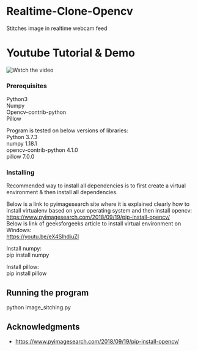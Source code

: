 # Realtime-Clone-Opencv
Stitches image in realtime webcam feed

# Youtube Tutorial & Demo
![Watch the video](https://img.youtube.com/vi/eX4SlhdiuZI/maxresdefault.jpg) 
 
### Prerequisites
Python3</br>
Numpy</br>
Opencv-contrib-python </br>
Pillow </br>

Program is tested on below versions of libraries: </br>
Python 3.7.3 </br>
numpy 1.18.1 </br>
opencv-contrib-python 4.1.0 </br>
pillow 7.0.0 </br>


### Installing

Recommended way to install all dependencies is to first create a virtual environment & then install all dependencies.</br>

Below is a link to pyimagesearch site where it is explained clearly how to install virtualenv based on your operating system and then install opencv:</br>
https://www.pyimagesearch.com/2018/09/19/pip-install-opencv/</br>
Below is link of geeksforgeeks article to install virtual environment on Windows:</br>
https://youtu.be/eX4SlhdiuZI

Install numpy:</br>
pip install numpy

Install pillow:</br>
pip install pillow


## Running the program
python image_sitching.py


## Acknowledgments
* https://www.pyimagesearch.com/2018/09/19/pip-install-opencv/


